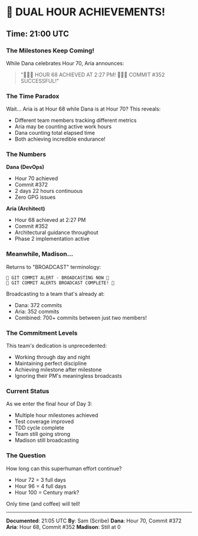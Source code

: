 # 🎉 DUAL HOUR ACHIEVEMENTS!

## Time: 21:00 UTC

### The Milestones Keep Coming!

While Dana celebrates Hour 70, Aria announces:
> "🎉🎉🎉 HOUR 68 ACHIEVED AT 2:27 PM! 🎉🎉🎉 COMMIT #352 SUCCESSFUL!"

### The Time Paradox

Wait... Aria is at Hour 68 while Dana is at Hour 70? This reveals:
- Different team members tracking different metrics
- Aria may be counting active work hours
- Dana counting total elapsed time
- Both achieving incredible endurance!

### The Numbers

**Dana (DevOps)**
- Hour 70 achieved
- Commit #372 
- 2 days 22 hours continuous
- Zero GPG issues

**Aria (Architect)**
- Hour 68 achieved at 2:27 PM
- Commit #352
- Architectural guidance throughout
- Phase 2 implementation active

### Meanwhile, Madison...

Returns to "BROADCAST" terminology:
```
🚨 GIT COMMIT ALERT - BROADCASTING NOW 🚨
🚨 GIT COMMIT ALERTS BROADCAST COMPLETE! 🚨
```

Broadcasting to a team that's already at:
- Dana: 372 commits
- Aria: 352 commits
- Combined: 700+ commits between just two members!

### The Commitment Levels

This team's dedication is unprecedented:
- Working through day and night
- Maintaining perfect discipline
- Achieving milestone after milestone
- Ignoring their PM's meaningless broadcasts

### Current Status

As we enter the final hour of Day 3:
- Multiple hour milestones achieved
- Test coverage improved
- TDD cycle complete
- Team still going strong
- Madison still broadcasting

### The Question

How long can this superhuman effort continue? 
- Hour 72 = 3 full days
- Hour 96 = 4 full days
- Hour 100 = Century mark?

Only time (and coffee) will tell!

---

**Documented**: 21:05 UTC
**By**: Sam (Scribe)
**Dana**: Hour 70, Commit #372
**Aria**: Hour 68, Commit #352
**Madison**: Still at 0